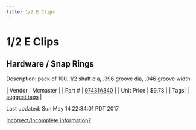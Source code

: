 ```yaml
---
title: 1/2 E Clips
---
```


# 1/2 E Clips
## Hardware / Snap Rings
Description: 	pack of 100. 1/2 shaft dia, .396 groove dia, .046 groove width 

| Vendor | Mcmaster | 
| Part # | [97431A340](https://www.mcmaster.com/#97431A340) | 
| Unit Price | $9.78 | 
| Tags: | [suggest tags](https://docs.google.com/forms/d/e/1FAIpQLSeWyY8v3RgOty-MyWmh9U0iivNYN_molChYyS-0U-o-kOAv_g/viewform) | 

Last updated: Sun May 14 22:34:01 PDT 2017

 [Incorrect/Incomplete information?](https://docs.google.com/forms/d/e/1FAIpQLSeWyY8v3RgOty-MyWmh9U0iivNYN_molChYyS-0U-o-kOAv_g/viewform)
